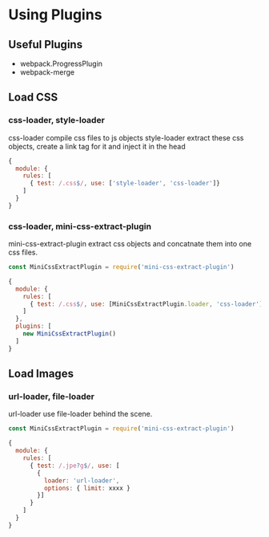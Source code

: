 # Using Plugins

## Useful Plugins

- webpack.ProgressPlugin
- webpack-merge

## Load CSS

### css-loader, style-loader

css-loader compile css files to js objects
style-loader extract these css objects, create a link tag for it and inject it in the head

```javascript
{
  module: {
    rules: [
      { test: /.css$/, use: ['style-loader', 'css-loader']}
    ]
  }
}
```

### css-loader, mini-css-extract-plugin

mini-css-extract-plugin extract css objects and concatnate them into one css files.

```javascript
const MiniCssExtractPlugin = require('mini-css-extract-plugin')

{
  module: {
    rules: [
      { test: /.css$/, use: [MiniCssExtractPlugin.loader, 'css-loader']}
    ]
  },
  plugins: [
    new MiniCssExtractPlugin()
  ]
}
```

## Load Images

### url-loader, file-loader

url-loader use file-loader behind the scene.

```javascript
const MiniCssExtractPlugin = require('mini-css-extract-plugin')

{
  module: {
    rules: [
      { test: /.jpe?g$/, use: [
        { 
          loader: 'url-loader',
          options: { limit: xxxx }
        }]
      }
    ]
  }
}
```
